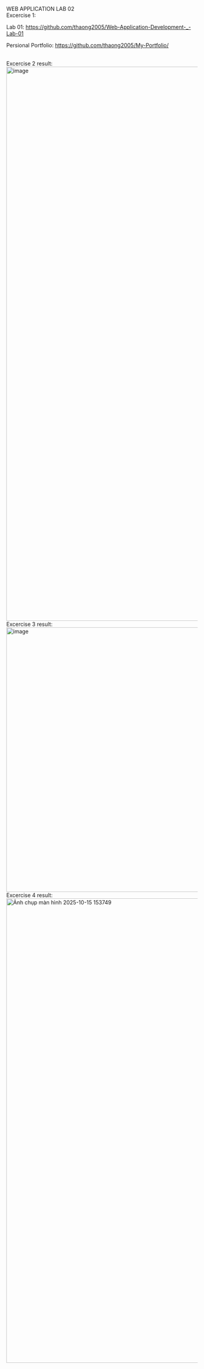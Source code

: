 WEB APPLICATION LAB 02
<br>
Excercise 1:

Lab 01: https://github.com/thaong2005/Web-Application-Development-_-Lab-01

Persional Portfolio: https://github.com/thaong2005/My-Portfolio/

<br>
Excercise 2 result:
<img width="912" height="1458" alt="image" src="https://github.com/user-attachments/assets/5daf0c70-817c-4ee4-823e-b0563d240940" />
<br>
Excercise 3 result:
<img width="1514" height="696" alt="image" src="https://github.com/user-attachments/assets/e6133973-7278-47ff-a6b1-ea56b5da555e" />

<br>
Excercise 4 result:
<img width="3063" height="1222" alt="Ảnh chụp màn hình 2025-10-15 153749" src="https://github.com/user-attachments/assets/76a96136-b245-4570-a55e-dc0a96b6f863" />
